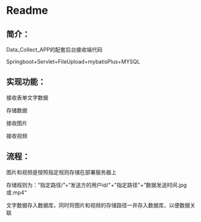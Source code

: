 # Readme

## 简介：

Data_Collect_APP的配套后台接收端代码

Springboot+Servlet+FileUpload+mybatisPlus+MYSQL

## 实现功能：

接收表单文字数据

存储数据

接收图片

接收视频

## 流程：

图片和视频是按照指定规则存储在部署服务器上

存储规则为：“指定路径/”+“发送方的用户id/"+"指定路径"+”数据发送时间.jpg或.mp4“

文字数据存入数据库，同时将图片和视频的存储路径一并存入数据库，以便数据关联

